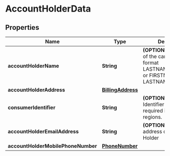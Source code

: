 

# AccountHolderData


## Properties

| Name | Type | Description | Notes |
|------------ | ------------- | ------------- | -------------|
|**accountHolderName** | **String** | **(OPTIONAL)** The name of the cardholder in the format LASTNAME/FIRSTNAME or FIRSTNAME LASTNAME  |  [optional] |
|**accountHolderAddress** | [**BillingAddress**](BillingAddress.md) |  |  [optional] |
|**consumerIdentifier** | **String** | **(OPTIONAL)** Customer Identifier that may be required in some regions.  |  [optional] |
|**accountHolderEmailAddress** | **String** | **(OPTIONAL)** The e-mail address of the Account Holder  |  [optional] |
|**accountHolderMobilePhoneNumber** | [**PhoneNumber**](PhoneNumber.md) |  |  [optional] |



